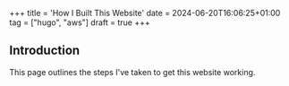 +++
title = 'How I Built This Website'
date = 2024-06-20T16:06:25+01:00
tag = ["hugo", "aws"]
draft = true
+++

## Introduction

This page outlines the steps I've taken to get this website working.

